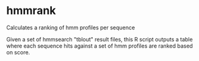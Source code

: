 # hmmrank
Calculates a ranking of hmm profiles per sequence

Given a set of hmmsearch "tblout" result files, this R script outputs a table where each sequence hits
against a set of hmm profiles are ranked based on score.
